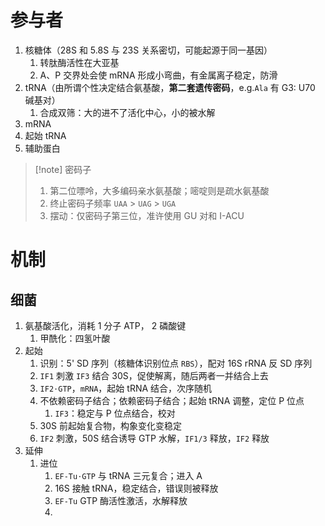 # 参与者
1. 核糖体（28S 和 5.8S 与 23S 关系密切，可能起源于同一基因）
	1. 转肽酶活性在大亚基
	2. A、P 交界处会使 mRNA 形成小弯曲，有金属离子稳定，防滑
2. tRNA（由所谓个性决定结合氨基酸，**第二套遗传密码**，e.g.`Ala` 有 G3: U70 碱基对）
	1. 合成双筛：大的进不了活化中心，小的被水解
3. mRNA
4. 起始 tRNA
5. 辅助蛋白

>[!note] 密码子
> 1. 第二位嘌呤，大多编码亲水氨基酸；嘧啶则是疏水氨基酸
> 2. 终止密码子频率 `UAA` > `UAG` > `UGA`
> 3. 摆动：仅密码子第三位，准许使用 GU 对和 I-ACU

# 机制
## 细菌
1. 氨基酸活化，消耗 1 分子 ATP， 2 磷酸键
	1. 甲酰化：四氢叶酸
2. 起始
	1. 识别：5' SD 序列（核糖体识别位点 `RBS`），配对 16S rRNA 反 SD 序列
	2. `IF1` 刺激 `IF3` 结合 30S，促使解离，随后两者一并结合上去
	3. `IF2⋅GTP`，`mRNA`，起始 tRNA 结合，次序随机
	4. 不依赖密码子结合；依赖密码子结合；起始 tRNA 调整，定位 P 位点
		1. `IF3`：稳定与 P 位点结合，校对
	5. 30S 前起始复合物，构象变化变稳定
	6. `IF2` 刺激，50S 结合诱导 GTP 水解，`IF1/3` 释放，`IF2` 释放
3. 延伸
	1. 进位
		1. `EF-Tu⋅GTP` 与 tRNA 三元复合；进入 A
		2. 16S 接触 tRNA，稳定结合，错误则被释放
		3. `EF-Tu` GTP 酶活性激活，水解释放
		4. 

